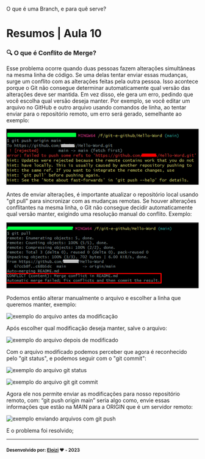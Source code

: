 O que é uma Branch, e para quê serve?

# Resumos | Aula 10

### 🔍 O que é Conflito de Merge?

Esse problema ocorre quando duas pessoas fazem alterações simultâneas na mesma linha de código. Se uma delas tentar enviar essas mudanças, surge um conflito com as alterações feitas pela outra pessoa. Isso acontece porque o Git não consegue determinar automaticamente qual versão das alterações deve ser mantida. Em vez disso, ele gera um erro, pedindo que você escolha qual versão deseja manter. Por exemplo, se você editar um arquivo no GitHub e outro arquivo usando comandos de linha, ao tentar enviar para o repositório remoto, um erro será gerado, semelhante ao exemplo:

![exemplo de erro: conflito de merge](/img/exemplo-conflito-merge.jpg)


Antes de enviar alterações, é importante atualizar o repositório local usando "git pull" para sincronizar com as mudanças remotas. Se houver alterações conflitantes na mesma linha, o Git não consegue decidir automaticamente qual versão manter, exigindo uma resolução manual do conflito. Exemplo:

![exemplo de git pull](/img/conflito-merge-git-pull.jpg)


Podemos então alterar manualmente o arquivo e escolher a linha que queremos manter, exemplo:

![exemplo do arquivo antes da modificação](/img/erro-conflito-merge.jpg)

Após escolher qual modificação deseja manter, salve o arquivo:

![exemplo do arquivo depois de modificado](/img/erro-conflito-merge.jpg)

Com o arquivo modificado podemos perceber que agora é reconhecido pelo "git status", e podemos seguir com o "git commit":

![exemplo do arquivo git status](/img/erro-conflito-merge.jpg)

![exemplo do arquivo git git commit](/img/erro-conflito-merge.jpg)

Agora ele nos permite enviar as modificações para nosso repositório remoto, com: “git push origin main”
seria algo como, envie essas informações que estão na MAIN para a ORIGIN que é um servidor remoto:

![exemplo enviando arquivos com git push](/img/erro-conflito-merge.jpg)

E o problema foi resolvido;

---

<sub><b>Desenvolvido por: [Eloizi](https://github.com/Eloizi/gitHub-DIO) ❤️ - 2023</b></sub></a>




